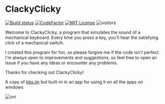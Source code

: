 # ClackyClicky

[![Build status](https://ci.appveyor.com/api/projects/status/7ct5b4uk3mrr2oc4?svg=true)](https://ci.appveyor.com/project/Mrgaton/clackyclicky)
[![CodeFactor][img_codefactor]][codefactor]
[![MIT License][img_license]][license]
![visitors](https://visitor-badge.laobi.icu/badge?page_id=Mrgaton.ClackyClicky)

[codefactor]: https://www.codefactor.io/repository/github/Mrgaton/ClackyClicky/overview
[issues]: https://github.com/mkaring/Mrgaton/ClackyClicky
[license]: LICENSE.md
[project_format]: docs/ProjectFormat.md

[img_build]: https://img.shields.io/appveyor/ci/Mrgaton/ClackyClicky/master.svg?style=flat
[img_codefactor]: https://www.codefactor.io/repository/github/mrgaton/clackyclicky/badge
[img_gitter]: https://img.shields.io/gitter/room/Mrgaton/ClackyClicky.svg?style=flat
[img_license]: https://img.shields.io/github/license/Mrgaton/ClackyClicky.svg?style=flat


Welcome to ClackyClicky, a program that simulates the sound of a mechanical keyboard. Every time you press a key, you'll hear the satisfying click of a mechanical switch.

I created this program for fun, so please forgive me if the code isn't perfect. I'm always open to improvements and suggestions, so feel free to open an issue if you have any ideas or encounter any problems.

Thanks for checking out ClackyClicky!

A copy of [kbs.im](https://kbs.im/) but built-in in an app for using it on all the apps on windows




<img src="https://github-readme-stats.vercel.app/api/top-langs?username=Mrgaton&show_icons=true&locale=en&layout=compact&theme=chartreuse-dark" alt="ovi" />
